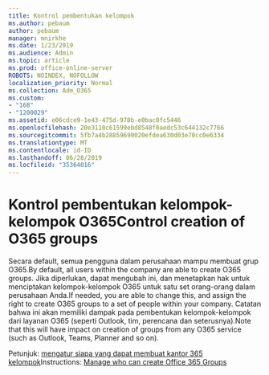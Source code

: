 ```yaml
---
title: Kontrol pembentukan kelompok
ms.author: pebaum
author: pebaum
manager: mnirkhe
ms.date: 1/23/2019
ms.audience: Admin
ms.topic: article
ms.prod: office-online-server
ROBOTS: NOINDEX, NOFOLLOW
localization_priority: Normal
ms.collection: Adm_O365
ms.custom:
- "168"
- "1200029"
ms.assetid: e06cdce9-1e43-475d-970b-e0bac0fc5446
ms.openlocfilehash: 20e3110c61599ebd8548f0aedc53c644132c7766
ms.sourcegitcommit: 5fb7a4b28859690020efdea630d03e70cc0e6334
ms.translationtype: MT
ms.contentlocale: id-ID
ms.lasthandoff: 06/28/2019
ms.locfileid: "35364016"
---
```

# <a name="control-creation-of-o365-groups"></a><span data-ttu-id="485fa-102">Kontrol pembentukan kelompok-kelompok O365</span><span class="sxs-lookup"><span data-stu-id="485fa-102">Control creation of O365 groups</span></span>

<span data-ttu-id="485fa-103">Secara default, semua pengguna dalam perusahaan mampu membuat grup O365.</span><span class="sxs-lookup"><span data-stu-id="485fa-103">By default, all users within the company are able to create O365 groups.</span></span> <span data-ttu-id="485fa-104">Jika diperlukan, dapat mengubah ini, dan menetapkan hak untuk menciptakan kelompok-kelompok O365 untuk satu set orang-orang dalam perusahaan Anda.</span><span class="sxs-lookup"><span data-stu-id="485fa-104">If needed, you are able to change this, and assign the right to create O365 groups to a set of people within your company.</span></span> <span data-ttu-id="485fa-105">Catatan bahwa ini akan memiliki dampak pada pembentukan kelompok-kelompok dari layanan O365 (seperti Outlook, tim, perencana dan seterusnya).</span><span class="sxs-lookup"><span data-stu-id="485fa-105">Note that this will have impact on creation of groups from any O365 service (such as Outlook, Teams, Planner and so on).</span></span>
  
<span data-ttu-id="485fa-106">Petunjuk: [mengatur siapa yang dapat membuat kantor 365 kelompok](https://docs.microsoft.com/office365/admin/create-groups/manage-creation-of-groups)</span><span class="sxs-lookup"><span data-stu-id="485fa-106">Instructions: [Manage who can create Office 365 Groups](https://docs.microsoft.com/office365/admin/create-groups/manage-creation-of-groups)</span></span>
